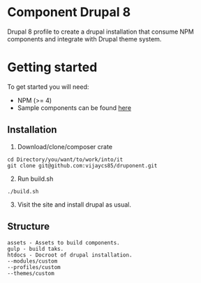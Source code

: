# Component Drupal 8
Drupal 8 profile to create a drupal installation that consume NPM components and integrate with Drupal theme system.

# Getting started
To get started you will need:
* NPM (>= 4)
* Sample components can be found [here](https://www.npmjs.com/~eurostar-npm)

## Installation

1. Download/clone/composer crate 
```
cd Directory/you/want/to/work/into/it
git clone git@github.com:vijaycs85/druponent.git

```
2. Run build.sh
```
./build.sh
```
3. Visit the site and install drupal as usual.


## Structure
```
assets - Assets to build components.
gulp - build taks.
htdocs - Docroot of drupal installation.
--modules/custom
--profiles/custom
--themes/custom

```